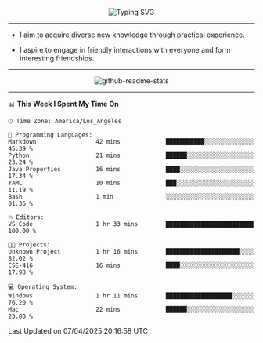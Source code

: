 <p align="center">
  <img src="https://readme-typing-svg.demolab.com?font=Fira+Code&weight=500&size=32&duration=2500&pause=1600&center=true&vCenter=true&random=false&width=1024&height=64&lines=Hi+there+%F0%9F%91%8B;I'm+delighted+you+could+make+it+here+%F0%9F%8E%89;I'm+Harry%2C+a+college+student+still+finding+my+way" alt="Typing SVG" />
</p>


---


- I aim to acquire diverse new knowledge through practical experience.

- I aspire to engage in friendly interactions with everyone and form interesting friendships.


---


<p align="center">
  <img src="https://github-readme-stats.vercel.app/api?username=Harry-Jing&show_icons=true" alt="github-readme-stats"/>
</p>


---

<!--START_SECTION:waka-->
📊 **This Week I Spent My Time On** 

```text
🕑︎ Time Zone: America/Los_Angeles

💬 Programming Languages: 
Markdown                 42 mins             ███████████░░░░░░░░░░░░░░   45.39 % 
Python                   21 mins             ██████░░░░░░░░░░░░░░░░░░░   23.24 % 
Java Properties          16 mins             ████░░░░░░░░░░░░░░░░░░░░░   17.34 % 
YAML                     10 mins             ███░░░░░░░░░░░░░░░░░░░░░░   11.19 % 
Bash                     1 min               ░░░░░░░░░░░░░░░░░░░░░░░░░   01.36 % 

🔥 Editors: 
VS Code                  1 hr 33 mins        █████████████████████████   100.00 % 

🐱‍💻 Projects: 
Unknown Project          1 hr 16 mins        █████████████████████░░░░   82.02 % 
CSE-416                  16 mins             ████░░░░░░░░░░░░░░░░░░░░░   17.98 % 

💻 Operating System: 
Windows                  1 hr 11 mins        ███████████████████░░░░░░   76.20 % 
Mac                      22 mins             ██████░░░░░░░░░░░░░░░░░░░   23.80 % 
```


 Last Updated on 07/04/2025 20:16:58 UTC
<!--END_SECTION:waka-->
